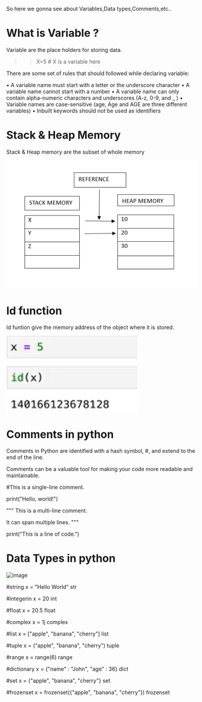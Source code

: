 So here we gonna see about Variables,Data types,Comments,etc..

# What is Variable ?

Variable are the place holders for storing data.

>>X=5 # X is a variable here

There are some set of rules that should followed while declaring variable:

• A variable name must start with a letter or the underscore character
• A variable name cannot start with a number
• A variable name can only contain alpha-numeric characters and underscores (A-z, 0-9, and
_ )
• Variable names are case-sensitive (age, Age and AGE are three different variables)
• Inbuilt keywords should not be used as identifiers

# Stack & Heap Memory

Stack & Heap memory are the subset of whole memory 

![alt text](image.png)

# Id function

Id funtion give the memory address of the object where it is stored.

![alt text](image-1.png)

# Comments in python

Comments in Python are identified with a hash symbol, #, and extend to the end of the line. 

Comments can be a valuable tool for making your code more readable and maintainable.

#This is a single-line comment.

print("Hello, world!") 

"""
This is a multi-line comment.

It can span multiple lines.
"""

print("This is a line of code.")

# Data Types in python

![image](https://github.com/PrithivRaaj/LearnPython/assets/111727780/cd947bd0-65a6-477b-8d1f-bf075f76e58f)

#string
x = "Hello World"	str

#integerin
x = 20	int	

#float
x = 20.5	float

#complex
x = 1j	complex	

#list
x = ["apple", "banana", "cherry"]	list	

#tuple
x = ("apple", "banana", "cherry")	tuple

#range
x = range(6)	range	

#dictionary
x = {"name" : "John", "age" : 36}	dict

#set
x = {"apple", "banana", "cherry"}	set	

#frozenset
x = frozenset({"apple", "banana", "cherry"}) frozenset

